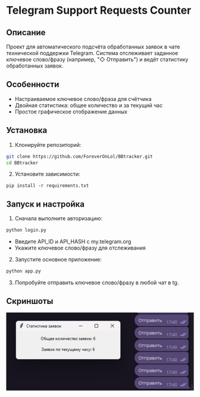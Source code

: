 # Telegram Support Requests Counter

## Описание
Проект для автоматического подсчёта обработанных заявок в чате технической поддержки Telegram. Система отслеживает заданное 
ключевое слово/фразу (например, "◇ Отправить") и ведёт статистику обработанных заявок.

## Особенности
- Настраиваемое ключевое слово/фраза для счётчика
- Двойная статистика: общее количество и за текущий час
- Простое графическое отображение данных
## Установка
1. Клонируйте репозиторий:
```bash
git clone https://github.com/ForeverOnLol/BBtracker.git
cd BBtracker
```

2. Установите зависимости:
```
pip install -r requirements.txt
```

## Запуск и настройка

1. Сначала выполните авторизацию:
```bash
python login.py
```

* Введите API_ID и API_HASH с my.telegram.org
* Укажите ключевое слово/фразу для отслеживания

2. Запустите основное приложение:
```bash
python app.py
```

3. Попробуйте отправить ключевое слово/фразу в любой чат в tg.

## Скриншоты
![Компьютер](screens/example.png)